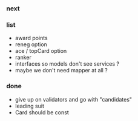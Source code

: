 
### next


### list

* award points
* reneg option
* ace / topCard option 
* ranker
* interfaces so models don't see services ?
* maybe we don't need mapper at all ?

### done

* give up on validators and go with "candidates"
* leading suit
* Card should be const

